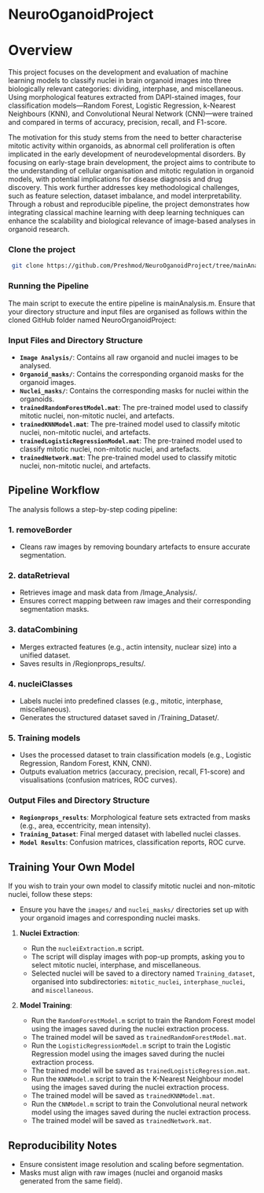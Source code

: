 # NeuroOganoidProject

# Overview
This project focuses on the development and evaluation of machine learning models to classify nuclei in brain organoid images into three biologically relevant categories: dividing, interphase, and miscellaneous. Using morphological features extracted from DAPI-stained images, four classification models—Random Forest, Logistic Regression, k-Nearest Neighbours (KNN), and Convolutional Neural Network (CNN)—were trained and compared in terms of accuracy, precision, recall, and F1-score.

The motivation for this study stems from the need to better characterise mitotic activity within organoids, as abnormal cell proliferation is often implicated in the early development of neurodevelopmental disorders. By focusing on early-stage brain development, the project aims to contribute to the understanding of cellular organisation and mitotic regulation in organoid models, with potential implications for disease diagnosis and drug discovery.
This work further addresses key methodological challenges, such as feature selection, dataset imbalance, and model interpretability. Through a robust and reproducible pipeline, the project demonstrates how integrating classical machine learning with deep learning techniques can enhance the scalability and biological relevance of image-based analyses in organoid research.



### Clone the project
```bash
 git clone https://github.com/Preshmod/NeuroOganoidProject/tree/mainAnalysis
```
 
### Running the Pipeline
The main script to execute the entire pipeline is mainAnalysis.m. Ensure that your directory structure and input files are organised as follows within the cloned GitHub folder named NeuroOrganoidProject:


### Input Files and Directory Structure
- **`Image Analysis/`**: Contains all raw organoid and nuclei images to be analysed.
- **`Organoid_masks/`**: Contains the corresponding organoid masks for the organoid images.
- **`Nuclei_masks/`**: Contains the corresponding masks for nuclei within the organoids.
- **`trainedRandomForestModel.mat`**: The pre-trained model used to classify mitotic nuclei, non-mitotic nuclei, and artefacts.
- **`trainedKNNModel.mat`**: The pre-trained model used to classify mitotic nuclei, non-mitotic nuclei, and artefacts.
- **`trainedLogisticRegressionModel.mat`**: The pre-trained model used to classify mitotic nuclei, non-mitotic nuclei, and artefacts.
- **`trainedNetwork.mat`**: The pre-trained model used to classify mitotic nuclei, non-mitotic nuclei, and artefacts.


## Pipeline Workflow
The analysis follows a step-by-step coding pipeline:

### 1. removeBorder
- Cleans raw images by removing boundary artefacts to ensure accurate segmentation.

### 2. dataRetrieval
- Retrieves image and mask data from /Image_Analysis/.
- Ensures correct mapping between raw images and their corresponding segmentation masks.

### 3. dataCombining
- Merges extracted features (e.g., actin intensity, nuclear size) into a unified dataset.
- Saves results in /Regionprops_results/.

### 4. nucleiClasses
- Labels nuclei into predefined classes (e.g., mitotic, interphase, miscellaneous).
- Generates the structured dataset saved in /Training_Dataset/.

### 5. Training models
- Uses the processed dataset to train classification models (e.g., Logistic Regression, Random Forest, KNN, CNN).
- Outputs evaluation metrics (accuracy, precision, recall, F1-score) and visualisations (confusion matrices, ROC curves).

### Output Files and Directory Structure
- **`Regionprops_results`**: Morphological feature sets extracted from masks (e.g., area, eccentricity, mean intensity).
- **`Training_Dataset`**: Final merged dataset with labelled nuclei classes.
- **`Model Results`**: Confusion matrices, classification reports, ROC curve.


## Training Your Own Model
If you wish to train your own model to classify mitotic nuclei and non-mitotic nuclei, follow these steps:

- Ensure you have the `images/` and `nuclei_masks/` directories set up with your organoid images and corresponding nuclei masks. 

1. **Nuclei Extraction**: 
   - Run the `nucleiExtraction.m` script.
   - The script will display images with pop-up prompts, asking you to select mitotic nuclei, interphase, and miscellaneous.
   - Selected nuclei will be saved to a directory named `Training_dataset`, organised into subdirectories: `mitotic_nuclei`, `interphase_nuclei`, and `miscellaneous`.

2. **Model Training**:
   - Run the `RandomForestModel.m` script to train the Random Forest model using the images saved during the nuclei extraction process.
   - The trained model will be saved as `trainedRandomForestModel.mat`.
   - Run the `LogisticRegressionModel.m` script to train the Logistic Regression model using the images saved during the nuclei extraction process.
   - The trained model will be saved as `trainedLogisticRegression.mat`.
   - Run the `KNNModel.m` script to train the K-Nearest Neighbour model using the images saved during the nuclei extraction process.
   - The trained model will be saved as `trainedKNNModel.mat`.
   - Run the `CNNModel.m` script to train the Convolutional neural network model using the images saved during the nuclei extraction process.
   - The trained model will be saved as `trainedNetwork.mat`.




## Reproducibility Notes
- Ensure consistent image resolution and scaling before segmentation.
- Masks must align with raw images (nuclei and organoid masks generated from the same field).
  
